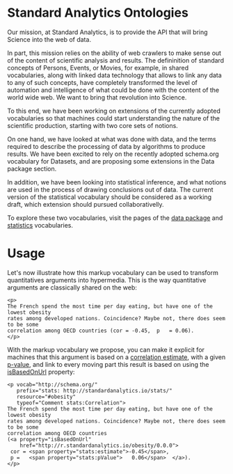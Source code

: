 Standard Analytics Ontologies
=======

Our mission, at Standard Analytics, is to provide the API that will bring Science into the web of data.

In part, this mission relies on the ability of web crawlers to make sense out of the content of scientific analysis and results. The defininition of standard concepts of Persons, Events, or Movies, for example, in shared vocabularies, along with linked data technology that allows to link any data to any of such concepts, have completely transformed the level of automation and intelligence of what could be done with the content of the world wide web. We want to bring that revolution into Science.

To this end, we have been working on extensions of the currently adopted vocabularies so that machines could start understanding the nature of the scientific production, starting with two core sets of notions.

On one hand, we have looked at what was done with data, and the terms required to describe the processing of data by algorithms to produce results. We have been excited to rely on the recently adopted schema.org vocabulary for Datasets, and are proposing some extensions in the Data package section.

In addition, we have been looking into statistical inference, and what notions are used in the process of drawing conclusions out of data. The current version of the statistical vocabulary should be considered as a working draft, which extension should pursued collaborativelly.

To explore these two vocabularies, visit the pages of the [data package](http://standardanalytics.io/datapackage) and [statistics](http://standardanalytics.io/stats) vocabularies.


Usage
========


Let's now illustrate how this markup vocabulary can be used to transform quantitatives arguments into hypermedia. This is the way quantitative arguments are classically shared on the web:

```
<p>
The French spend the most time per day eating, but have one of the lowest obesity
rates among developed nations. Coincidence? Maybe not, there does seem to be some
correlation among OECD countries (cor = -0.45,  p   = 0.06).
</p>
```

With the markup vocabulary we propose, you can make it explicit for machines that this argument is based on a [correlation estimate](http://localhost:3000/stats/Correlation), with a given [p-value](http://localhost:3000/stats/pValue), and link to every moving part this result is based on using the [isBasedOnUrl](http://schema.org/isBasedOnUrl) property:

```
<p vocab="http://schema.org/" 
   prefix="stats: http://standardanalytics.io/stats/" 
   resource="#obesity"
   typeof="Comment stats:Correlation">
The French spend the most time per day eating, but have one of the lowest obesity
rates among developed nations. Coincidence? Maybe not, there does seem to be some
correlation among OECD countries 
(<a property="isBasedOnUrl" 
    href="http://r.standardanalytics.io/obesity/0.0.0">
 cor = <span property="stats:estimate">-0.45</span>,
 p =   <span property="stats:pValue">   0.06</span>  </a>).
</p>
```


